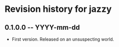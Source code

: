 # Revision history for jazzy

## 0.1.0.0 -- YYYY-mm-dd

* First version. Released on an unsuspecting world.
